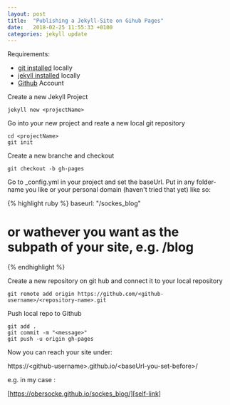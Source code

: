 ```yaml
---
layout: post
title:  "Publishing a Jekyll-Site on Gihub Pages"
date:   2018-02-25 11:55:33 +0100
categories: jekyll update
---
```


Requirements: 

- [git installed][git-installation] locally
- [jekyll installed][jekyll-docs-intallation] locally
- [Github][git-hub] Account

Create a new Jekyll Project

    jekyll new <projectName>

Go into your new project and reate a new local git repository

    cd <projectName>
    git init

Create a new branche and checkout

    git checkout -b gh-pages

Go to _config.yml in your project and set the baseUrl.
Put in any folder-name you like or your personal domain (haven't tried that yet) like so:

{% highlight ruby %}
baseurl: "/sockes_blog" 
# or wathever you want as the subpath of your site, e.g. /blog
{% endhighlight %}

Create a new repository on git hub and connect it to your local repository

    git remote add origin https://github.com/<github-username>/<repository-name>.git

Push local repo to Github

    git add .
    git commit -m "<message>"
    git push -u origin gh-pages


Now you can reach your site under:

https://\<github-username\>.github.io/\<baseUrl-you-set-before\>/


e.g. in my case :

[https://obersocke.github.io/sockes_blog/][self-link]

[jekyll-docs-intallation]: https://jekyllrb.com/docs/installation/
[git-installation]:   https://git-scm.com/book/en/v2/Getting-Started-Installing-Git
[git-hub]: https://github.com/
[self-link]: https://obersocke.github.io/sockes_blog/

